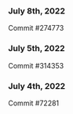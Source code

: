 ### July 8th, 2022

Commit #274773

### July 5th, 2022

Commit #314353


### July 4th, 2022

Commit #72281
